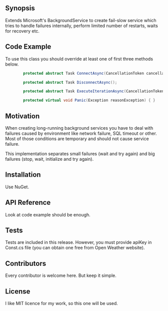 ## Synopsis

Extends Microsoft's BackgroundService to create fail-slow service which tries to handle failures
internally, perform limited number of restarts, waits for recovery etc.

## Code Example

To use this class you should override at least one of first three methods below. 

```csharp
        protected abstract Task ConnectAsync(CancellationToken cancellationToken);

        protected abstract Task DisconnectAsync();

        protected abstract Task ExecuteIterationAsync(CancellationToken cancellationToken);

        protected virtual void Panic(Exception reasonException) { }
```

## Motivation

When creating long-running background services you have to deal with failures caused by environment like
network failure, SQL timeout or other. Most of those conditions are temporary and should not cause service
failure.

This implementation separates small failures (wait and try again) and big failures (stop, wait, initialize and
try again).

## Installation

Use NuGet.

## API Reference

Look at code example should be enough.

## Tests

Tests are included in this release. However, you must provide apiKey in Const.cs file (you can
obtain one free from Open Weather website).

## Contributors

Every contributor is welcome here. But keep it simple.

## License

I like MIT licence for my work, so this one will be used.
